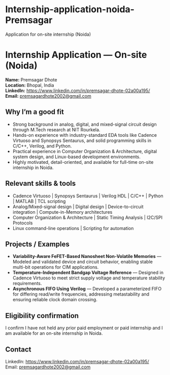 # Internship-application-noida-Premsagar
Application for on-site internship (Noida)

# Internship Application — On-site (Noida)

**Name:** Premsagar Dhote  
**Location:** Bhopal, India  
**LinkedIn:** https://www.linkedin.com/in/premsagar-dhote-02a00a195/  
**Email:** premsagardhote2002@gmail.com  

## Why I’m a good fit
- Strong background in analog, digital, and mixed-signal circuit design through M.Tech research at NIT Rourkela.  
- Hands-on experience with industry-standard EDA tools like Cadence Virtuoso and Synopsys Sentaurus, and solid programming skills in C/C++, Verilog, and Python.  
- Practical experience in Computer Organization & Architecture, digital system design, and Linux-based development environments.  
- Highly motivated, detail-oriented, and available for full-time on-site internship in Noida.  

## Relevant skills & tools
- Cadence Virtuoso | Synopsys Sentaurus | Verilog HDL | C/C++ | Python | MATLAB | TCL scripting  
- Analog/Mixed-signal design | Digital design | Device-to-circuit integration | Compute-in-Memory architectures  
- Computer Organization & Architecture | Static Timing Analysis | I2C/SPI Protocols  
- Linux command-line operations | Scripting for automation  

## Projects / Examples
- **Variability-Aware FeFET-Based Nanosheet Non-Volatile Memories** — Modeled and validated device and circuit behavior, enabling stable multi-bit operations for CIM applications.  
- **Temperature-Independent Bandgap Voltage Reference** — Designed in Cadence Virtuoso to meet strict supply voltage and temperature stability requirements.  
- **Asynchronous FIFO Using Verilog** — Developed a parameterized FIFO for differing read/write frequencies, addressing metastability and ensuring reliable clock domain crossing.  

## Eligibility confirmation
I confirm I have not held any prior paid employment or paid internship and I am available for an on-site internship in Noida.

## Contact
LinkedIn: https://www.linkedin.com/in/premsagar-dhote-02a00a195/  
Email: premsagardhote2002@gmail.com
